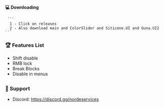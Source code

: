 #### 💻 Downloading
     ```
      1 - Click on releases
      2 - Also download main and ColorSlider and Siticone.UI and Guna.UI2
    ```

### 🏆 Features List
- Shift disable
- RMB lock
- Break Blocks
- Disable in menus

##   

### 🧰 Support
- Discord: https://discord.gg/nordeservices
